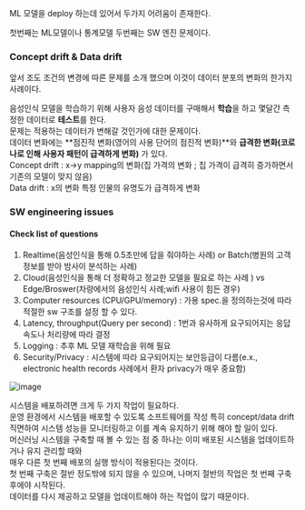 ML 모델을 deploy 하는데 있어서 두가지 어려움이 존재한다.

첫번째는 ML모델이나 통계모델 두번째는 SW 엔진 문제이다.  

### Concept drift & Data drift
앞서 조도 조건의 변경에 따른 문제를 소개 했으며 이것이 데이터 분포의 변화의 한가지 사례이다.  

음성인식 모델을 학습하기 위해 사용자 음성 데이터를 구매해서 **학습**을 하고 몇달간 측정한 데이터로 **테스트**를 한다.  
문제는 적용하는 데이터가 변해갈 것인가에 대한 문제이다.  
데이터 변화에는 **점진적 변화(영어의 사용 단어의 점진적 변화)**와 **급격한 변화(코로나로 인해 사용자 패턴이 급격하게 변화)** 가 있다.  
Concept drift : x->y mapping의 변화(집 가격의 변화 ; 집 가격이 급격히 증가하면서 기존의 모델이 맞지 않음)  
Data drift : x의 변화 특정 인물의 유명도가 급격하게 변화 

### SW engineering issues

#### Check list of questions 
1) Realtime(음성인식을 통해 0.5초만에 답을 줘야하는 사례) or Batch(병원의 고객 정보를 받아 밤사이 분석하는 사례)
2) Cloud(음성인식을 통해 더 정확하고 정교한 모델을 필요로 하는 사례 ) vs Edge/Broswer(차량에서의 음성인식 사례;wifi 사용이 힘든 경우)
3) Computer resources (CPU/GPU/memory) : 가용 spec.을 정의하는것에 따라 적절한 sw 구조를 설정 할 수 있다.  
4) Latency, throughput(Query per second) : 1번과 유사하게 요구되어지는 응답속도나 처리량에 따라 결정
5) Logging : 추후 ML 모델 재학습을 위해 필요 
6) Security/Privacy : 시스템에 따라 요구되어지는 보안등급이 다름(e.x., electronic health records 사례에서 환자 privacy가 매우 중요함)  
  
![image](https://user-images.githubusercontent.com/40943064/143887613-75463de2-3ee8-4d20-b860-1e81fb1d36d6.png)

시스템을 배포하려면 크게 두 가지 작업이 필요하다.  
운영 환경에서 시스템을 배포할 수 있도록 소프트웨어를 작성
특히 concept/data drift 직면하여 시스템 성능을 모니터링하고 이를 계속 유지하기 위해 해야 할 일이 있다.  
머신러닝 시스템을 구축할 때 볼 수 있는 점 중 하나는 이미 배포된 시스템을 업데이트하거나 유지 관리할 때와  
매우 다른 첫 번째 배포의 실행 방식이 적용된다는 것이다.  
첫 번째 구축은 절반 정도밖에 되지 않을 수 있으며, 나머지 절반의 작업은 첫 번째 구축 후에야 시작된다.  
데이터를 다시 제공하고 모델을 업데이트해야 하는 작업이 많기 때문이다.  
